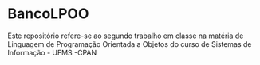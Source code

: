 # BancoLPOO
Este repositório refere-se ao segundo trabalho em classe na matéria de Linguagem de Programação Orientada a Objetos do curso de Sistemas de Informação - UFMS -CPAN
